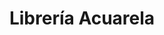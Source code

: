 ---
title: "Librería Acuarela"
url: /concepcion-de-la-sierra/libreria-acuarela/
shop: material de oficina
---